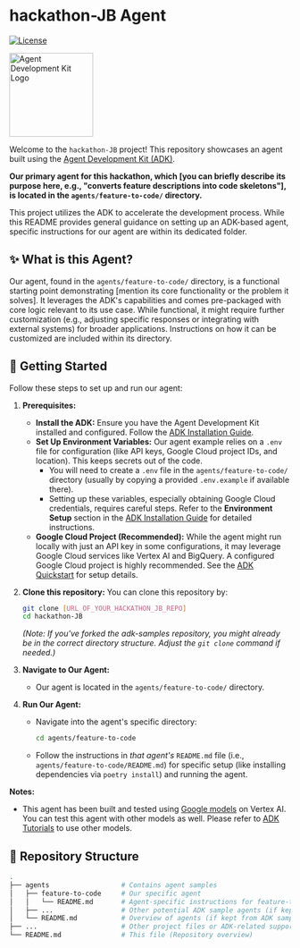 # hackathon-JB Agent

[![License](https://img.shields.io/badge/License-Apache_2.0-blue.svg)](LICENSE)

<img src="https://github.com/google/adk-docs/blob/main/docs/assets/agent-development-kit.png" alt="Agent Development Kit Logo" width="150">

Welcome to the `hackathon-JB` project! This repository showcases an agent built using the [Agent Development Kit (ADK)](https://github.com/google/adk-python).

**Our primary agent for this hackathon, which [you can briefly describe its purpose here, e.g., "converts feature descriptions into code skeletons"], is located in the `agents/feature-to-code/` directory.**

This project utilizes the ADK to accelerate the development process. While this README provides general guidance on setting up an ADK-based agent, specific instructions for our agent are within its dedicated folder.

## ✨ What is this Agent?

Our agent, found in the `agents/feature-to-code/` directory, is a functional starting point demonstrating [mention its core functionality or the problem it solves]. It leverages the ADK's capabilities and comes pre-packaged with core logic relevant to its use case. While functional, it might require further customization (e.g., adjusting specific responses or integrating with external systems) for broader applications. Instructions on how it can be customized are included within its directory.

## 🚀 Getting Started

Follow these steps to set up and run our agent:

1.  **Prerequisites:**
    *   **Install the ADK:** Ensure you have the Agent Development Kit installed and configured. Follow the [ADK Installation Guide](https://google.github.io/adk-docs/get-started/installation/).
    *   **Set Up Environment Variables:** Our agent example relies on a `.env` file for configuration (like API keys, Google Cloud project IDs, and location). This keeps secrets out of the code.
        *   You will need to create a `.env` file in the `agents/feature-to-code/` directory (usually by copying a provided `.env.example` if available there).
        *   Setting up these variables, especially obtaining Google Cloud credentials, requires careful steps. Refer to the **Environment Setup** section in the [ADK Installation Guide](https://google.github.io/adk-docs/get-started/installation/) for detailed instructions.
    *   **Google Cloud Project (Recommended):** While the agent might run locally with just an API key in some configurations, it may leverage Google Cloud services like Vertex AI and BigQuery. A configured Google Cloud project is highly recommended. See the [ADK Quickstart](https://google.github.io/adk-docs/get-started/quickstart/) for setup details.

2.  **Clone this repository:**
    You can clone this repository by:
    ```bash
    git clone [URL_OF_YOUR_HACKATHON_JB_REPO]
    cd hackathon-JB
    ```
    *(Note: If you've forked the adk-samples repository, you might already be in the correct directory structure. Adjust the `git clone` command if needed.)*

3.  **Navigate to Our Agent:**
    *   Our agent is located in the `agents/feature-to-code/` directory.

4.  **Run Our Agent:**
    *   Navigate into the agent's specific directory:
        ```bash
        cd agents/feature-to-code
        ```
    *   Follow the instructions in *that agent's* `README.md` file (i.e., `agents/feature-to-code/README.md`) for specific setup (like installing dependencies via `poetry install`) and running the agent.

**Notes:**
* This agent has been built and tested using [Google models](https://cloud.google.com/vertex-ai/generative-ai/docs/learn/models) on Vertex AI. You can test this agent with other models as well. Please refer to [ADK Tutorials](https://google.github.io/adk-docs/agents/models/) to use other models.

## 🧱 Repository Structure
```bash
.
├── agents                  # Contains agent samples
│   ├── feature-to-code     # Our specific agent
│   │   └── README.md       # Agent-specific instructions for feature-to-code
│   ├── ...                 # Other potential ADK sample agents (if kept)
│   └── README.md           # Overview of agents (if kept from ADK samples)
├── ...                     # Other project files or ADK-related support files
└── README.md               # This file (Repository overview)